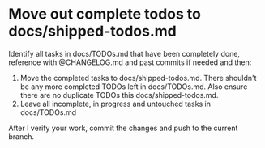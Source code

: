 # Move out complete todos to docs/shipped-todos.md

Identify all tasks in docs/TODOs.md that have been completely done, reference with @CHANGELOG.md and past commits if needed and then:

1. Move the completed tasks to docs/shipped-todos.md. There shouldn't be any more completed TODOs left in docs/TODOs.md. Also ensure there are no duplicate TODOs this docs/shipped-todos.md.
2. Leave all incomplete, in progress and untouched tasks in docs/TODOs.md

After I verify your work, commit the changes and push to the current branch.
